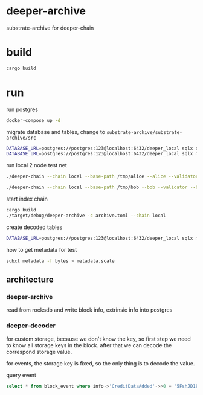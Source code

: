 # deeper-archive

substrate-archive for deeper-chain

# build

```bash
cargo build
```

# run

run postgres

```bash
docker-compose up -d
```

migrate database and tables, change to `substrate-archive/substrate-archive/src`

```bash
DATABASE_URL=postgres://postgres:123@localhost:6432/deeper_local sqlx database create 
DATABASE_URL=postgres://postgres:123@localhost:6432/deeper_local sqlx migrate run
```

run local 2 node test net

```bash
./deeper-chain --chain local --base-path /tmp/alice --alice --validator --rpc-cors all

./deeper-chain --chain local --base-path /tmp/bob --bob --validator --bootnodes /ip4/127.0.0.1/tcp/30333/p2p/12D3KooWCKo66QARowx7hqD5epuaXJUrrG6jEHFyACP2CiT1BLe3 --pruning archive
```

start index chain

```bash
cargo build
./target/debug/deeper-archive -c archive.toml --chain local
```

create decoded tables

```bash
DATABASE_URL=postgres://postgres:123@localhost:6432/deeper_local sqlx migrate add balance_decoded
```

how to get metadata for test

```bash
subxt metadata -f bytes > metadata.scale
```

## architecture

### deeper-archive

read from rocksdb and write block info, extrinsic info into postgres

### deeper-decoder

for custom storage, because we don't know the key, so first step we need to know all storage keys in the block.
after that we can decode the correspond storage value.

for events, the storage key is fixed, so the only thing is to decode the value.

query event

```SQL
select * from block_event where info->'CreditDataAdded'->>0 = '5FshJD1E8MuZw4U2sUWLQHeKuDmkQ85MZacBA36PEJj77xAZ';
```